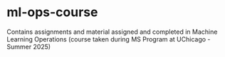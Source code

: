 # ml-ops-course
Contains assignments and material assigned and completed in Machine Learning Operations (course taken during MS Program at UChicago - Summer 2025)
